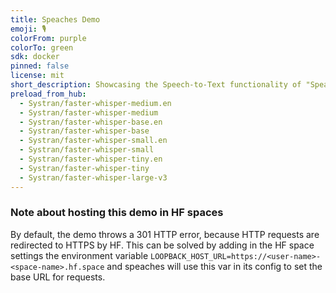 ```yaml
---
title: Speaches Demo
emoji: 🎙️
colorFrom: purple
colorTo: green
sdk: docker
pinned: false
license: mit
short_description: Showcasing the Speech-to-Text functionality of "Speaches"
preload_from_hub:
  - Systran/faster-whisper-medium.en
  - Systran/faster-whisper-medium
  - Systran/faster-whisper-base.en
  - Systran/faster-whisper-base
  - Systran/faster-whisper-small.en
  - Systran/faster-whisper-small
  - Systran/faster-whisper-tiny.en
  - Systran/faster-whisper-tiny
  - Systran/faster-whisper-large-v3
---
```



### Note about hosting this demo in HF spaces

By default, the demo throws a 301 HTTP error, because HTTP requests are redirected to HTTPS by HF.
This can be solved by adding in the HF space settings the environment variable `LOOPBACK_HOST_URL=https://<user-name>-<space-name>.hf.space` and speaches will use this var in its config to set the base URL for requests.
